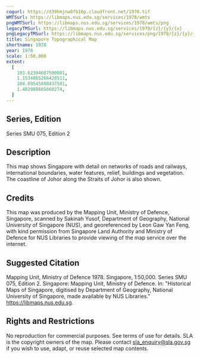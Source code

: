 ```yaml
---
cogurl: https://d39hmjnw8fb16p.cloudfront.net/1978.tif
WMTSurl: https://libmaps.nus.edu.sg/services/1978/wmts
pngWMTSurl: https://libmaps.nus.edu.sg/services/1978/wmts/png
legacyTMSurl: https://libmaps.nus.edu.sg/services/1978/{z}/{y}/{x}
pngLegacyTMSurl: https://libmaps.nus.edu.sg/services/png/1978/{z}/{y}/{x}
title: Singapore Topographical Map
shortname: 1978
year: 1978
scale: 1:50,000
extent:
  [
    103.62304687500001,
    1.1534865266428511,
    104.09545898437501,
    1.482988685660274,
  ]
---
```


## Series, Edition

Series SMU 075, Edition 2

## Description

This map shows Singapore with detail on networks of roads and railways, international boundaries, water features, relief, buildings and vegetation. The coastline of Johor along the Straits of Johor is also shown.

## Credits

This map was produced by the Mapping Unit, Ministry of Defence, Singapore, scanned by Sakinah Yusof, Department of Geography, National University of Singapore (NUS), and georeferenced by Leon Gaw Yan Feng, with kind permission from Singapore Land Authority and Ministry of Defence for NUS Libraries to provide viewing of the map service over the internet.

## Suggested Citation

Mapping Unit, Ministry of Defence 1978. Singapore, 1:50,000. Series SMU 075, Edition 2. Singapore: Mapping Unit, Ministry of Defence. In: "Historical Maps of Singapore, digitised by Department of Geography, National University of Singapore, made available by NUS Libraries." https://libmaps.nus.edu.sg.

## Rights and Restrictions

No reproduction for commercial purposes. See terms of use for details. SLA is the copyright owners of the map. Please contact sla_enquiry@sla.gov.sg if you wish to use, adapt, or reuse selected map contents.
